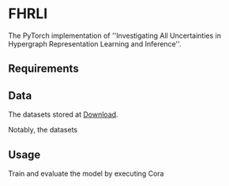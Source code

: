# FHRLI
The PyTorch implementation of ''Investigating All Uncertainties in Hypergraph Representation Learning and Inference''.

## Requirements


## Data
The datasets  stored at [Download](). 

Notably, the datasets 

## Usage
Train and evaluate the model by executing
Cora
>  
